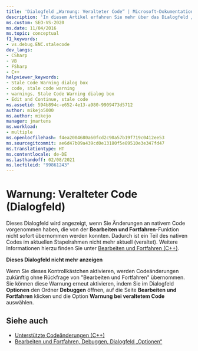 ```yaml
---
title: 'Dialogfeld „Warnung: Veralteter Code“ | Microsoft-Dokumentation'
description: 'In diesem Artikel erfahren Sie mehr über das Dialogfeld „Warnung: Veralteter Code“, die angezeigt wird, wenn Sie Änderungen an nativem Code vorgenommen haben, die nicht vom Feature „Bearbeiten und fortfahren“ direkt angewendet werden konnten.'
ms.custom: SEO-VS-2020
ms.date: 11/04/2016
ms.topic: conceptual
f1_keywords:
- vs.debug.ENC.stalecode
dev_langs:
- CSharp
- VB
- FSharp
- C++
helpviewer_keywords:
- Stale Code Warning dialog box
- code, stale code warning
- warnings, Stale Code Warning dialog box
- Edit and Continue, stale code
ms.assetid: 594b894c-e652-4e13-a980-9909473d5712
author: mikejo5000
ms.author: mikejo
manager: jmartens
ms.workload:
- multiple
ms.openlocfilehash: f4ea2004680a60fcd2c90a57b19f719c0412ee53
ms.sourcegitcommit: ae6d47b09a439cd0e13180f5e89510e3e347fd47
ms.translationtype: HT
ms.contentlocale: de-DE
ms.lasthandoff: 02/08/2021
ms.locfileid: "99861243"
---
```

# <a name="stale-code-warning-dialog-box"></a>Warnung: Veralteter Code (Dialogfeld)

Dieses Dialogfeld wird angezeigt, wenn Sie Änderungen an nativem Code vorgenommen haben, die von der **Bearbeiten und Fortfahren**-Funktion nicht sofort übernommen werden konnten. Dadurch ist ein Teil des nativen Codes im aktuellen Stapelrahmen nicht mehr aktuell (veraltet). Weitere Informationen hierzu finden Sie unter [Bearbeiten und Fortfahren (C++)](edit-and-continue-visual-cpp.md).

**Dieses Dialogfeld nicht mehr anzeigen**

Wenn Sie dieses Kontrollkästchen aktivieren, werden Codeänderungen zukünftig ohne Rückfrage von "Bearbeiten und Fortfahren" übernommen. Sie können diese Warnung erneut aktivieren, indem Sie im Dialogfeld **Optionen** den Ordner **Debuggen** öffnen, auf die Seite **Bearbeiten und Fortfahren** klicken und die Option **Warnung bei veraltetem Code** auswählen.

## <a name="see-also"></a>Siehe auch

- [Unterstützte Codeänderungen (C++)](supported-code-changes-cpp.md)
- [Bearbeiten und Fortfahren, Debuggen, Dialogfeld „Optionen“](edit-and-continue.md)